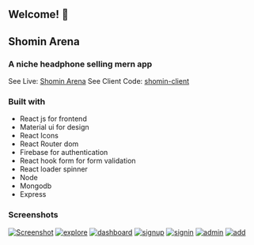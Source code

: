 ## Welcome! 👋

## Shomin Arena

### A niche headphone selling mern app

See Live: [Shomin Arena](https://shomin-arena.web.app/)
See Client Code: [shomin-client](https://github.com/mizanmahi/shomin-arena)


### Built with

-  React js for frontend
-  Material ui for design
-  React Icons
-  React Router dom
-  Firebase for authentication
-  React hook form for form validation
-  React loader spinner
-  Node
-  Mongodb
-  Express  

### Screenshots

<a href="https://ibb.co/LnVM7wN"><img src="https://i.ibb.co/NZcXBhT/main-arena.png" alt="Screenshot" border="0"></a>
<a href="https://ibb.co/rQQPr8T"><img src="https://i.ibb.co/3TTXZ6G/explore.png" alt="explore" border="0"></a>
<a href="https://ibb.co/pLSP52G"><img src="https://i.ibb.co/fxsSLMB/dashboard.png" alt="dashboard" border="0"></a>
<a href="https://ibb.co/JmjT6Hk"><img src="https://i.ibb.co/MZkHw7N/signup.png" alt="signup" border="0"></a>
<a href="https://ibb.co/dkfPk9c"><img src="https://i.ibb.co/F8h58vW/signin.png" alt="signin" border="0"></a>
<a href="https://ibb.co/kqs7wTx"><img src="https://i.ibb.co/2c19Cry/admin.png" alt="admin" border="0"></a>
<a href="https://ibb.co/f4FSMdK"><img src="https://i.ibb.co/gz97yZX/add.png" alt="add" border="0"></a>
